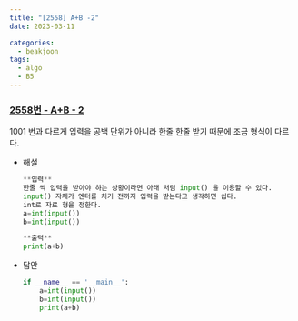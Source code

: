 ```yaml
---
title: "[2558] A+B -2"
date: 2023-03-11

categories:
  - beakjoon
tags:
  - algo
  - B5
---
```


### [2558번 - A+B - 2](https://www.acmicpc.net/problem/2558)
1001 번과 다르게 입력을 공백 단위가 아니라 한줄 한줄 받기 때문에 조금 형식이 다르다.
- 해설
    
    ```python
    **입력**
    한줄 씩 입력을 받아야 하는 상황이라면 아래 처럼 input() 을 이용할 수 있다.
    input() 자체가 엔터를 치기 전까지 입력을 받는다고 생각하면 쉽다.
    int로 자료 형을 정한다.
    a=int(input())
    b=int(input())
    
    **출력**
    print(a+b)
    ```
- 답안
    
    ```python
    if __name__ == '__main__':
        a=int(input())
        b=int(input())
        print(a+b)
    ```
